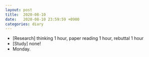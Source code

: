 ```yaml
---
layout: post
title:  2020-08-10
date:   2020-08-10 23:59:59 +0900
categories: diary
---
```


- [Research] thinking 1 hour, paper reading 1 hour, rebuttal 1 hour
- [Study] none!
- Monday.
